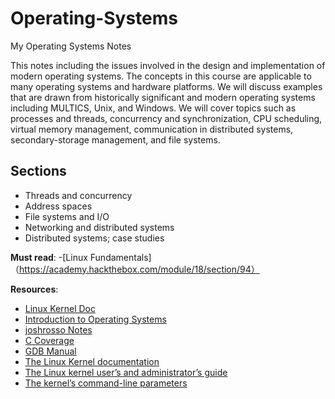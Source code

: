 # Operating-Systems
My Operating Systems Notes

This notes including the issues involved in the design and implementation of modern operating systems. The concepts in this course are applicable to many operating systems and hardware platforms. We will discuss examples that are drawn from historically significant and modern operating systems including MULTICS, Unix, and Windows. We will cover topics such as processes and threads, concurrency and synchronization, CPU scheduling, virtual memory management, communication in distributed systems, secondary-storage management, and file systems.

## Sections
- Threads and concurrency
- Address spaces
- File systems and I/O
- Networking and distributed systems
- Distributed systems; case studies

**Must read**:
-[Linux Fundamentals]（https://academy.hackthebox.com/module/18/section/94）  

**Resources**:
- [Linux Kernel Doc](https://docs.kernel.org/index.html)
- [Introduction to Operating Systems](https://os.eecs.umich.edu/)
- [joshrosso Notes](https://octetz.com/docs/)
- [C Coverage](https://websites.umich.edu/~eecs381/lecture/C_Coverage.pdf)
- [GDB Manual](https://ftp.gnu.org/old-gnu/Manuals/gdb/html_mono/gdb.html)
- [The Linux Kernel documentation](https://www.kernel.org/doc/html/v4.14/index.html#)
- [The Linux kernel user’s and administrator’s guide](https://www.kernel.org/doc/html/v4.14/admin-guide/index.html)
- [The kernel’s command-line parameters](https://www.kernel.org/doc/html/v4.14/admin-guide/kernel-parameters.html)